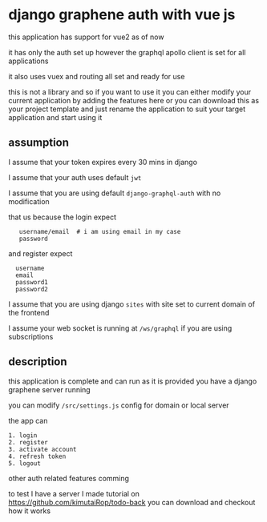 # django graphene auth with vue js

this application has support for vue2 as of now

it has only the auth set up however the graphql apollo client is set for all applications 

it also uses vuex and routing all set and ready for use

this is not a library and so if you want to use it you can either modify your current application by adding the features here or you can download this as your project template and just rename the application to suit your target application and start using it

## assumption

I assume that your token expires every 30 mins in django

I assume that your auth uses default `jwt` 

I assume that you are using default `django-graphql-auth` with no modification

 that us because the login expect

 ```
    username/email  # i am using email in my case
    password
 ```

 and register expect

  ```
    username
    email  
    password1
    password2
 ```

I assume that you are using django `sites` with site set to current domain of the frontend

I assume your web socket is running at `/ws/graphql` if you are using subscriptions


## description

this application is complete and can run as it is provided you have a django graphene server running

you can modify `/src/settings.js` config for domain or local server

the app can


    1. login
    2. register
    3. activate account
    4. refresh token
    5. logout

other auth related features comming

to test I have a server I made tutorial on https://github.com/kimutaiRop/todo-back you can download and checkout how it works